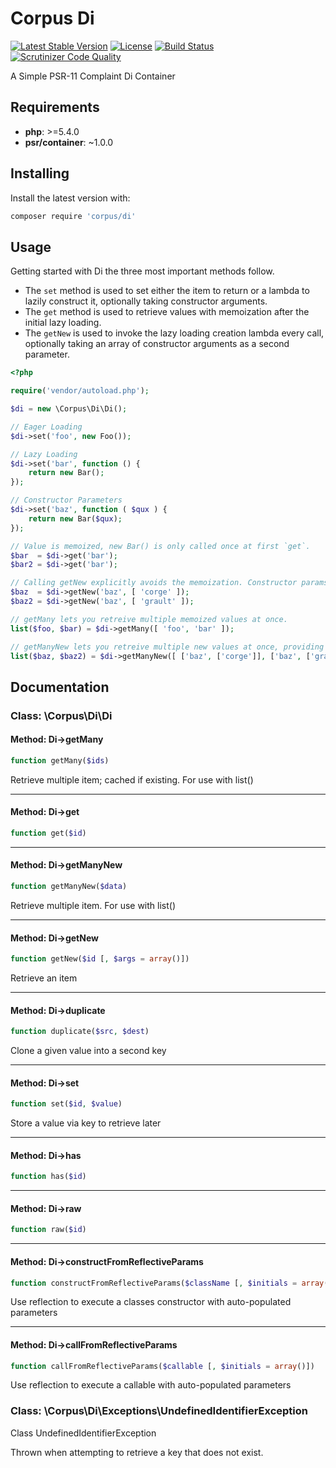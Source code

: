 # Corpus Di

[![Latest Stable Version](https://poser.pugx.org/corpus/di/version)](https://packagist.org/packages/corpus/di)
[![License](https://poser.pugx.org/corpus/di/license)](https://packagist.org/packages/corpus/di)
[![Build Status](https://travis-ci.org/CorpusPHP/Di.svg?branch=master)](https://travis-ci.org/CorpusPHP/Di)
[![Scrutinizer Code Quality](https://scrutinizer-ci.com/g/CorpusPHP/Di/badges/quality-score.png?b=master)](https://scrutinizer-ci.com/g/CorpusPHP/Di)


A Simple PSR-11 Complaint Di Container

## Requirements

- **php**: >=5.4.0
- **psr/container**: ~1.0.0

## Installing

Install the latest version with:

```bash
composer require 'corpus/di'
```

## Usage

Getting started with Di the three most important methods follow.
- The `set` method is used to set either the item to return or a lambda to lazily construct it, optionally taking constructor arguments.
- The `get` method is used to retrieve values with memoization after the initial lazy loading.
- The `getNew` is used to invoke the lazy loading creation lambda every call, optionally taking an array of constructor arguments as a second parameter.

```php
<?php

require('vendor/autoload.php');

$di = new \Corpus\Di\Di();

// Eager Loading
$di->set('foo', new Foo());

// Lazy Loading
$di->set('bar', function () {
	return new Bar();
});

// Constructor Parameters
$di->set('baz', function ( $qux ) {
	return new Bar($qux);
});

// Value is memoized, new Bar() is only called once at first `get`.
$bar  = $di->get('bar');
$bar2 = $di->get('bar');

// Calling getNew explicitly avoids the memoization. Constructor params passed as array.
$baz  = $di->getNew('baz', [ 'corge' ]);
$baz2 = $di->getNew('baz', [ 'grault' ]);

// getMany lets you retreive multiple memoized values at once.
list($foo, $bar) = $di->getMany([ 'foo', 'bar' ]);

// getManyNew lets you retreive multiple new values at once, providing for arguments.
list($baz, $baz2) = $di->getManyNew([ ['baz', ['corge']], ['baz', ['grault']] ]);


```

## Documentation

### Class: \Corpus\Di\Di

#### Method: Di->getMany

```php
function getMany($ids)
```

Retrieve multiple item; cached if existing. For use with list()

---

#### Method: Di->get

```php
function get($id)
```

---

#### Method: Di->getManyNew

```php
function getManyNew($data)
```

Retrieve multiple item. For use with list()

---

#### Method: Di->getNew

```php
function getNew($id [, $args = array()])
```

Retrieve an item

---

#### Method: Di->duplicate

```php
function duplicate($src, $dest)
```

Clone a given value into a second key

---

#### Method: Di->set

```php
function set($id, $value)
```

Store a value via key to retrieve later

---

#### Method: Di->has

```php
function has($id)
```

---

#### Method: Di->raw

```php
function raw($id)
```

---

#### Method: Di->constructFromReflectiveParams

```php
function constructFromReflectiveParams($className [, $initials = array()])
```

Use reflection to execute a classes constructor with auto-populated parameters

---

#### Method: Di->callFromReflectiveParams

```php
function callFromReflectiveParams($callable [, $initials = array()])
```

Use reflection to execute a callable with auto-populated parameters

### Class: \Corpus\Di\Exceptions\UndefinedIdentifierException

Class UndefinedIdentifierException

Thrown when attempting to retrieve a key that does not exist.